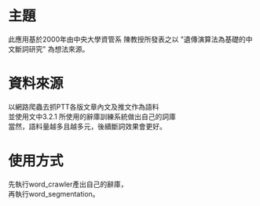 # 主題
此應用基於2000年由中央大學資管系 陳教授所發表之以 "遺傳演算法為基礎的中文斷詞研究" 為想法來源。

# 資料來源
以網路爬蟲去抓PTT各版文章內文及推文作為語料 <br>
並使用文中3.2.1 所使用的辭庫訓練系統做出自己的詞庫 <br>
當然，語料量越多且越多元，後續斷詞效果會更好。 <br>

# 使用方式
先執行word_crawler產出自己的辭庫， <br>
再執行word_segmentation。

